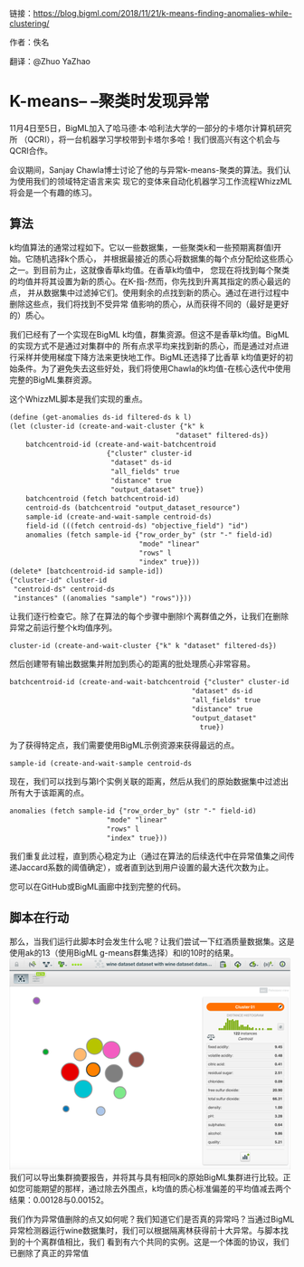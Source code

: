 链接：https://blog.bigml.com/2018/11/21/k-means-finding-anomalies-while-clustering/

作者：佚名

翻译：@Zhuo YaZhao 

# K-means– –聚类时发现异常

11月4日至5日，BigML加入了哈马德·本·哈利法大学的一部分的卡塔尔计算机研究所 （QCRI），将一台机器学习学校带到卡塔尔多哈！我们很高兴有这个机会与QCRI合作。

会议期间，Sanjay Chawla博士讨论了他的与异常k-means-聚类的算法。我们认为使用我们的领域特定语言来实 现它的变体来自动化机器学习工作流程WhizzML将会是一个有趣的练习。

## 算法

k均值算法的通常过程如下。它以一些数据集，一些聚类k和一些预期离群值l开始。它随机选择k个质心， 并根据最接近的质心将数据集的每个点分配给这些质心之一。到目前为止，这就像香草k均值。在香草k均值中， 您现在将找到每个聚类的均值并将其设置为新的质心。在K-指-然而，你先找到升离其指定的质心最远的点， 并从数据集中过滤掉它们。使用剩余的点找到新的质心。通过在进行过程中删除这些点，我们将找到不受异常 值影响的质心，从而获得不同的（最好是更好的）质心。

我们已经有了一个实现在BigML k均值，群集资源。但这不是香草k均值。BigML的实现方式不是通过对集群中的 所有点求平均来找到新的质心，而是通过对点进行采样并使用梯度下降方法来更快地工作。BigML还选择了比香草 k均值更好的初始条件。为了避免失去这些好处，我们将使用Chawla的k均值-在核心迭代中使用完整的BigML集群资源。

这个WhizzML脚本是我们实现的重点。

```
(define (get-anomalies ds-id filtered-ds k l)
(let (cluster-id (create-and-wait-cluster {"k" k 
                                         "dataset" filtered-ds})
    batchcentroid-id (create-and-wait-batchcentroid 
                        {"cluster" cluster-id 
                         "dataset" ds-id 
                         "all_fields" true 
                         "distance" true 
                         "output_dataset" true})
    batchcentroid (fetch batchcentroid-id)
    centroid-ds (batchcentroid "output_dataset_resource")
    sample-id (create-and-wait-sample centroid-ds)
    field-id (((fetch centroid-ds) "objective_field") "id") 
    anomalies (fetch sample-id {"row_order_by" (str "-" field-id) 
                                "mode" "linear"
                                "rows" l
                                "index" true}))
(delete* [batchcentroid-id sample-id])
{"cluster-id" cluster-id 
 "centroid-ds" centroid-ds
 "instances" ((anomalies "sample") "rows")}))
```

让我们逐行检查它。除了在算法的每个步骤中删除l个离群值之外，让我们在删除异常之前运行整个k均值序列。

```
cluster-id (create-and-wait-cluster {"k" k "dataset" filtered-ds})
```

然后创建带有输出数据集并附加到质心的距离的批处理质心非常容易。

```
batchcentroid-id (create-and-wait-batchcentroid {"cluster" cluster-id 
                                             "dataset" ds-id 
                                             "all_fields" true 
                                             "distance" true 
                                             "output_dataset" 
                                               true})
```

为了获得特定点，我们需要使用BigML示例资源来获得最远的点。

```
sample-id (create-and-wait-sample centroid-ds
```

现在，我们可以找到与第l个实例关联的距离，然后从我们的原始数据集中过滤出所有大于该距离的点。

```
anomalies (fetch sample-id {"row_order_by" (str "-" field-id) 
                        "mode" "linear"
                        "rows" l
                        "index" true}))
```

我们重复此过程，直到质心稳定为止（通过在算法的后续迭代中在异常值集之间传递Jaccard系数的阈值确定），或者直到达到用户设置的最大迭代次数为止。

您可以在GitHub或BigML画廊中找到完整的代码。

## 脚本在行动

那么，当我们运行此脚本时会发生什么呢？让我们尝试一下红酒质量数据集。这是使用ak的13（使用BigML g-means群集选择）和l的10时的结果。
![img](img/screen-shot.png)
我们可以导出集群摘要报告，并将其与具有相同k的原始BigML集群进行比较。正如您可能期望的那样，通过除去外围点，k均值的质心标准偏差的平均值减去两个结果：0.00128与0.00152。

我们作为异常值删除的点又如何呢？我们知道它们是否真的异常吗？当通过BigML异常检测器运行wine数据集时，我们可以根据隔离林获得前十大异常。与脚本找到的十个离群值相比，我们 看到有六个共同的实例。这是一个体面的协议，我们已删除了真正的异常值